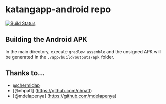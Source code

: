 # katangapp-android repo

[![Build Status](https://travis-ci.org/craftsmanship-toledo/katangapp-android.svg)](https://travis-ci.org/craftsmanship-toledo/katangapp-android)

## Building the Android APK

In the main directory, execute `gradlew assemble` and the unsigned APK will be generated in the `./app/build/outputs/apk` folder.

## Thanks to...

* [@chermidap](https://github.com/chermidap)
* [@nhpatt] (https://github.com/nhpatt)
* [@mdelapenya] (https://github.com/mdelapenya)
